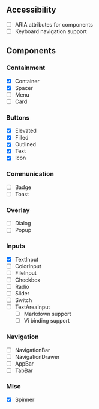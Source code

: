 ## Accessibility

+ [ ] ARIA attributes for components
+ [ ] Keyboard navigation support

## Components

### Containment

+ [x] Container
+ [x] Spacer
+ [ ] Menu
+ [ ] Card

### Buttons

+ [x] Elevated
+ [x] Filled
+ [x] Outlined
+ [x] Text
+ [x] Icon

### Communication

+ [ ] Badge
+ [ ] Toast

### Overlay

+ [ ] Dialog
+ [ ] Popup

### Inputs

+ [x] TextInput
+ [ ] ColorInput
+ [ ] FileInput
+ [ ] Checkbox
+ [ ] Radio
+ [ ] Slider
+ [ ] Switch
+ [ ] TextAreaInput
    + [ ] Markdown support
    + [ ] Vi binding support

### Navigation

+ [ ] NavigationBar
+ [ ] NavigationDrawer
+ [ ] AppBar
+ [ ] TabBar

### Misc

+ [x] Spinner
